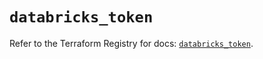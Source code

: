 # `databricks_token`

Refer to the Terraform Registry for docs: [`databricks_token`](https://registry.terraform.io/providers/databricks/databricks/1.52.0/docs/resources/token).

